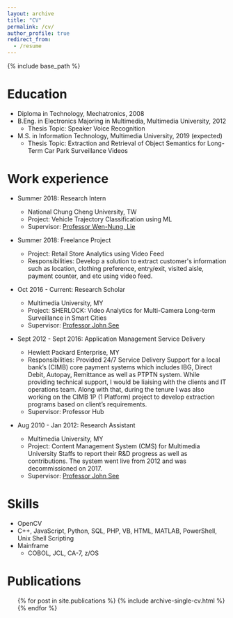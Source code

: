 ```yaml
---
layout: archive
title: "CV"
permalink: /cv/
author_profile: true
redirect_from:
  - /resume
---
```


{% include base_path %}

Education
======
* Diploma in Technology, Mechatronics, 2008
* B.Eng. in Electronics Majoring in Multimedia, Multimedia University, 2012
  * Thesis Topic: Speaker Voice Recognition 
* M.S. in Information Technology, Multimedia University, 2019 (expected)
  * Thesis Topic: Extraction and Retrieval of Object Semantics for Long-Term Car Park Surveillance Videos


Work experience
======
* Summer 2018: Research Intern
  * National Chung Cheng University, TW
  * Project: Vehicle Trajectory Classification using ML
  * Supervisor: [Professor Wen-Nung, Lie](http://www.dsp.ee.ccu.edu.tw/wnlie/)
  
* Summer 2018: Freelance Project
  * Project: Retail Store Analytics using Video Feed 
  * Responsibilities: Develop a solution to extract customer's information such as location, clothing preference, entry/exit, visited aisle, payment counter, and etc using video feed.

* Oct 2016 - Current: Research Scholar
  * Multimedia University, MY
  * Project: SHERLOCK: Video Analytics for Multi-Camera Long-term Surveillance in Smart Cities
  * Supervisor: [Professor John See](http://pesona.mmu.edu.my/~johnsee/)
  
* Sept 2012 - Sept 2016: Application Management Service Delivery
  * Hewlett Packard Enterprise, MY
  * Responsibilities: Provided 24/7 Service Delivery Support for a local bank’s (CIMB) core payment systems which includes IBG, Direct Debit, Autopay, Remittance as well as PTPTN system. While providing technical support, I would be liaising with the clients and IT operations team. Along with that, during the tenure I was also working on the CIMB 1P (1 Platform) project to develop extraction programs based on client’s requirements.
  * Supervisor: Professor Hub

* Aug 2010 - Jan 2012: Research Assistant
  * Multimedia University, MY
  * Project: Content Management System (CMS) for Multimedia University Staffs to report their R&D progress as well as contributions. The system went live from 2012 and was decommissioned on 2017.
  * Supervisor: [Professor John See](http://pesona.mmu.edu.my/~johnsee/)
  
Skills
======
* OpenCV
* C++, JavaScript, Python, SQL, PHP, VB, HTML, MATLAB, PowerShell, Unix Shell Scripting
* Mainframe
  * COBOL, JCL, CA-7, z/OS



Publications
======
  <ul>{% for post in site.publications %}
    {% include archive-single-cv.html %}
  {% endfor %}</ul>

<!---
Talks
======
  <ul>{% for post in site.talks %}
    {% include archive-single-talk-cv.html %}
  {% endfor %}</ul>
  
Teaching
======
  <ul>{% for post in site.teaching %}
    {% include archive-single-cv.html %}
  {% endfor %}</ul>
  
Service and leadership
======
* Currently signed in to 43 different slack teams
-->
